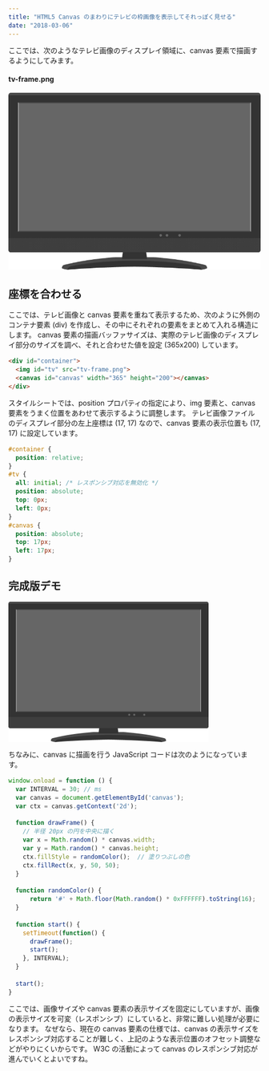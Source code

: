 ```yaml
---
title: "HTML5 Canvas のまわりにテレビの枠画像を表示してそれっぽく見せる"
date: "2018-03-06"
---
```


ここでは、次のようなテレビ画像のディスプレイ領域に、canvas 要素で描画するようにしてみます。


#### tv-frame.png

![](tv-frame.png)


座標を合わせる
----

ここでは、テレビ画像と canvas 要素を重ねて表示するため、次のように外側のコンテナ要素 (div) を作成し、その中にそれぞれの要素をまとめて入れる構造にします。
canvas 要素の描画バッファサイズは、実際のテレビ画像のディスプレイ部分のサイズを調べ、それと合わせた値を設定 (365x200) しています。

~~~ html
<div id="container">
  <img id="tv" src="tv-frame.png">
  <canvas id="canvas" width="365" height="200"></canvas>
</div>
~~~

スタイルシートでは、position プロパティの指定により、img 要素と、canvas 要素をうまく位置をあわせて表示するように調整します。
テレビ画像ファイルのディスプレイ部分の左上座標は (17, 17) なので、canvas 要素の表示位置も (17, 17) に設定しています。

~~~ css
#container {
  position: relative;
}
#tv {
  all: initial; /* レスポンシブ対応を無効化 */
  position: absolute;
  top: 0px;
  left: 0px;
}
#canvas {
  position: absolute;
  top: 17px;
  left: 17px;
}
~~~


完成版デモ
----

<style>
#container {
  position: relative;
  height: 280px;
}
#tv {
  all: initial; /* レスポンシブ対応を無効化 */
  position: absolute;
  top: 0px;
  left: 0px;
  width: 400px;
  height: 280px;
}
#canvas {
  position: absolute;
  top: 17px;
  left: 17px;
}
</style>

<div id="container" style="margin-left:auto; margin-right:auto;">
  <img id="tv" src="tv-frame.png">
  <canvas id="canvas" width="365" height="200"></canvas>
</div>

<script>
window.onload = function () {
  var INTERVAL = 30; // ms
  var canvas = document.getElementById('canvas');
  var ctx = canvas.getContext('2d');

  function drawFrame() {
    // 半径 20px の円を中央に描く
    var x = Math.random() * canvas.width;
    var y = Math.random() * canvas.height;
    ctx.fillStyle = randomColor();  // 塗りつぶしの色
    ctx.fillRect(x, y, 50, 50);
  }

  function randomColor() {
      return '#' + Math.floor(Math.random() * 0xFFFFFF).toString(16);
  }

  function start() {
    setTimeout(function() {
      drawFrame();
      start();
    }, INTERVAL);
  }

  start();
}
</script>

ちなみに、canvas に描画を行う JavaScript コードは次のようになっています。

~~~ javascript
window.onload = function () {
  var INTERVAL = 30; // ms
  var canvas = document.getElementById('canvas');
  var ctx = canvas.getContext('2d');

  function drawFrame() {
    // 半径 20px の円を中央に描く
    var x = Math.random() * canvas.width;
    var y = Math.random() * canvas.height;
    ctx.fillStyle = randomColor();  // 塗りつぶしの色
    ctx.fillRect(x, y, 50, 50);
  }

  function randomColor() {
      return '#' + Math.floor(Math.random() * 0xFFFFFF).toString(16);
  }

  function start() {
    setTimeout(function() {
      drawFrame();
      start();
    }, INTERVAL);
  }

  start();
}
~~~

ここでは、画像サイズや canvas 要素の表示サイズを固定にしていますが、画像の表示サイズを可変（レスポンシブ）にしていると、非常に難しい処理が必要になります。
なぜなら、現在の canvas 要素の仕様では、canvas の表示サイズをレスポンシブ対応することが難しく、上記のような表示位置のオフセット調整などがやりにくいからです。
W3C の活動によって canvas のレスポンシブ対応が進んでいくとよいですね。

